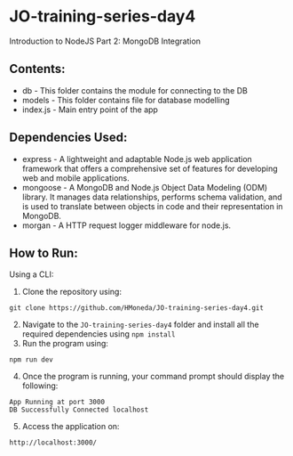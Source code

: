 # JO-training-series-day4

Introduction to NodeJS Part 2: MongoDB Integration

## Contents:



- db - This folder contains the module for connecting to the DB
- models - This folder contains file for database modelling
- index.js - Main entry point of the app

## Dependencies Used:


- express - A lightweight and adaptable Node.js web application framework that offers a comprehensive set of features for developing web and mobile applications.
- mongoose - A MongoDB and Node.js Object Data Modeling (ODM) library. It manages data relationships, performs schema validation, and is used to translate between objects in code and their representation in MongoDB.
- morgan - A HTTP request logger middleware for node.js.

## How to Run:



Using a CLI:

1. Clone the repository using:

```
git clone https://github.com/HMoneda/JO-training-series-day4.git
```

2. Navigate to the `JO-training-series-day4` folder and install all the required dependencies using `npm install`
3. Run the program using:

```
npm run dev
```

4. Once the program is running, your command prompt should display the following:

```
App Running at port 3000
DB Successfully Connected localhost
```

5. Access the application on:

```
http://localhost:3000/
```
